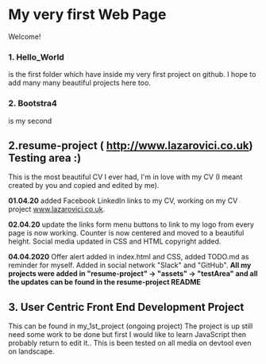 # My very first Web Page
Welcome!

### 1. Hello_World 
is the first folder which have inside my very first project on github.
I hope to add many many beautiful projects here too.

### 2. Bootstra4 
is my second

## 2.resume-project ( http://www.lazarovici.co.uk) Testing area :)
This is the most beautiful CV I ever had, I'm in love with my CV (I meant created by you and copied and edited by me).
   
   
**01.04.20** added Facebook LinkedIn links to my CV, working on my CV project www.lazarovici.co.uk.


**02.04.20** update the links form menu buttons to link to my logo from every page is now working.
    Counter is now centered and moved to a beautiful height.
    Social media updated in CSS and HTML copyright added.


 **04.04.2020**  Offer alert added in index.html and CSS, added TODO.md as reminder for myself.
 Added in social network "Slack" and "GitHub".
 **All my projects were added in "resume-project" -> "assets" -> "testArea" and all the updates can be found in the resume-project README** 
 

## 3. User Centric Front End Development Project 
This can be found in my_1st_project (ongoing project)
The project is up still need some work to be done but first I would like to learn JavaScript
then probably return to edit it.. This is been tested on all media on devtool even on landscape. 